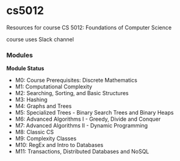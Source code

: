 # cs5012

Resources for course CS 5012: Foundations of Computer Science 

course uses Slack channel

### Modules

**Module Status**

- M0: Course Prerequisites: Discrete Mathematics
- M1: Computational Complexity
- M2: Searching, Sorting, and Basic Structures
- M3: Hashing
- M4: Graphs and Trees
- M5: Specialized Trees - Binary Search Trees and Binary Heaps
- M6: Advanced Algorithms I - Greedy, Divide and Conquer
- M7: Advanced Algorithms II - Dynamic Programming
- M8: Classic CS
- M9: Complexity Classes
- M10: RegEx and Intro to Databases  
- M11: Transactions, Distributed Databases and NoSQL  
